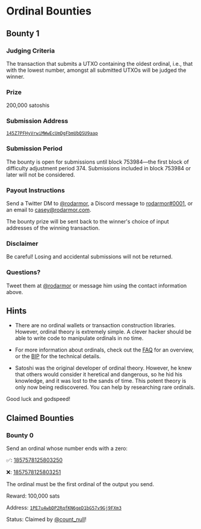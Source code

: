 Ordinal Bounties
================

Bounty 1
--------

### Judging Criteria

The transaction that submits a UTXO containing the oldest ordinal, i.e., that
with the lowest number, amongst all submitted UTXOs will be judged the winner.

### Prize

200,000 satoshis

### Submission Address

[`145Z7PFHyVrwiMWwEcUmDgFbmUbQSU9aap`](https://mempool.space/address/145Z7PFHyVrwiMWwEcUmDgFbmUbQSU9aap)

### Submission Period

The bounty is open for submissions until block 753984—the first block of
difficulty adjustment period 374. Submissions included in block 753984 or later
will not be considered.

### Payout Instructions

Send a Twitter DM to [@rodarmor](https://twitter.com/rodarmor), a Discord
message to [rodarmor#0001](https://discordapp.com/users/336268268539215872/),
or an email to [casey@rodarmor.com](mailto:casey@rodarmor.com).

The bounty prize will be sent back to the winner's choice of input addresses of
the winning transaction.

### Disclaimer

Be careful! Losing and accidental submissions will not be returned.

### Questions?

Tweet them at [@rodarmor](https://twitter.com/rodarmor) or message him using
the contact information above.

Hints
-----

- There are no ordinal wallets or transaction construction libraries. However,
  ordinal theory is extremely simple. A clever hacker should be able to write
  code to manipulate ordinals in no time.

- For more information about ordinals, check out the [FAQ](/faq) for an
  overview, or the
  [BIP](https://github.com/casey/ord/blob/master/bip.mediawiki) for the
  technical details.

- Satoshi was the original developer of ordinal theory. However, he knew that
  others would consider it heretical and dangerous, so he hid his knowledge,
  and it was lost to the sands of time. This potent theory is only now being
  rediscovered. You can help by researching rare ordinals.

Good luck and godspeed!

Claimed Bounties
----------------

### Bounty 0

Send an ordinal whose number ends with a zero:

✅: [1857578125803250](/ordinal/1857578125803250)

❌: [1857578125803251](/ordinal/1857578125803251)

The ordinal must be the first ordinal of the output you send.

Reward: 100,000 sats

Address:
[`1PE7u4wbDP2RqfKN6geD1bG57v9Gj9FXm3`](https://mempool.space/address/1PE7u4wbDP2RqfKN6geD1bG57v9Gj9FXm3)

Status: Claimed by [@count_null](https://twitter.com/rodarmor/status/1560793241473400833)!
